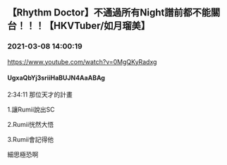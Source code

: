 ## 【Rhythm Doctor】不通過所有Night譜前都不能關台！！！【HKVTuber/如月瑠美】
### 2021-03-08 14:00:19
https://www.youtube.com/watch?v=0MgQKyRadxg
#### UgxaQbYj3sriiHaBUJN4AaABAg
2:34:11 那位天才的計畫



1.讓Rumii說出SC

2.Rumii恍然大悟

3.Rumii會記得他



細思極恐啊

